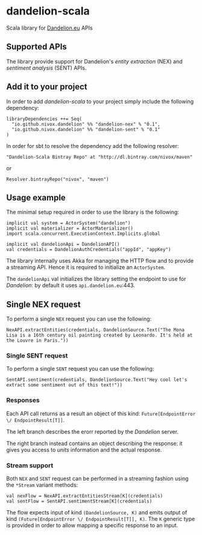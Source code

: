 # dandelion-scala

Scala library for [Dandelion.eu](http://dandelion.eu) APIs

## Supported APIs

The library provide support for Dandelion's _entity extraction_ (NEX) and _sentiment analysis_ (SENT) APIs.

## Add it to your project

In order to add *dandelion-scala* to your project simply include the following dependency:

```
libraryDependencies ++= Seq(
  "io.github.nivox.dandelion" %% "dandelion-nex" % "0.1",
  "io.github.nivox.dandelion" %% "dandelion-sent" % "0.1"
)
```

In order for sbt to resolve the dependency add the following resolver:

```"Dandelion-Scala Bintray Repo" at "http://dl.bintray.com/nivox/maven"```

or

```Resolver.bintrayRepo("nivox", "maven")```

## Usage example

The minimal setup required in order to use the library is the following:

```
implicit val system = ActorSystem("dandelion")
implicit val materializer = ActorMaterializer()
import scala.concurrent.ExecutionContext.Implicits.global

implicit val dandelionApi = DandelionAPI()
val credentials = DandelionAuthCredentials("appId", "appKey")
```

The library internally uses Akka for managing the HTTP flow and to provide a streaming API. Hence it is required to initialize an `ActorSystem`.

The `dandelionApi` val initializes the library setting the endpoint to use for _Dandelion_: by default it uses `api.dandelion.eu`:443.

## Single NEX request

To perform a single `NEX` request you can use the following:

```
NexAPI.extractEntities(credentials, DandelionSource.Text("The Mona Lisa is a 16th century oil painting created by Leonardo. It's held at the Louvre in Paris."))
```

### Single SENT request

To perform a single `SENT` request you can use the following:

```
SentAPI.sentiment(credentials, DandelionSource.Text("Hey cool let's extract some sentiment out of this text!"))
```

### Responses

Each API call returns as a result an object of this kind: `Future[EndpointError \/ EndpointResult[T]]`.

The left branch describes the erorr reported by the _Dandelion_ server.

The right branch instead contains an object describing the response: it gives you access to _units_ information and the actual response.

### Stream support

Both `NEX` and `SENT` request can be performed in a streaming fashion using the `*Stream` variant methods:

```
val nexFlow = NexAPI.extractEntitiesStream[K](credentials)
val sentFlow = SentAPI.sentimentStream[K](credentials)
```

The flow expects input of kind `(DandelionSource, K)` and emits output of kind `(Future[EndpointError \/ EndpointResult[T]], K)`. The `K` generic type is provided in order to allow mapping a specific response to an input.
